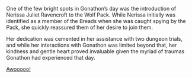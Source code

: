 <!-- title: New Pup in the Wolf Pack -->

One of the few bright spots in Gonathon’s day was the introduction of Nerissa Juliet Ravencroft to the Wolf Pack. While Nerissa initially was identified as a member of the Breads when she was caught spying by the Pack, she quickly reassured them of her desire to join them.

Her dedication was cemented in her assistance with two dungeon trials, and while her interactions with Gonathon was limited beyond that, her kindness and gentle heart proved invaluable given the myriad of traumas Gonathon had experienced that day.

[Awooooo!](#embed:https://www.youtube.com/live/BSPi8sTHdAY?si=Ny1DCTDh4NkMIP-h&t=2805)
